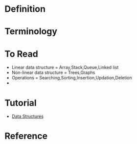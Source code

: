 # Definition

# Terminology

# To Read
* Linear data structure = Array,Stack,Queue,Linked list
* Non-linear data structure = Trees,Graphs
* Operations = Searching,Sorting,Insertion,Updation,Deletion
* 

# Tutorial
* [Data Structures](https://www.geeksforgeeks.org/data-structures/)

# Reference

